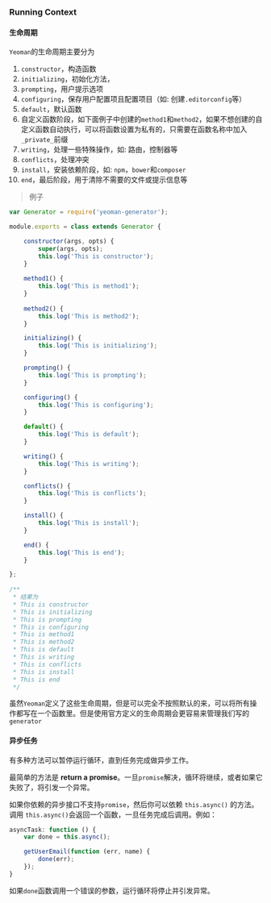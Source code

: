 ### Running Context

#### 生命周期

`Yeoman`的生命周期主要分为

1. `constructor`，构造函数
2. `initializing`，初始化方法，
3. `prompting`，用户提示选项
4. `configuring`，保存用户配置项且配置项目（如: 创建`.editorconfig`等）
5. `default`，默认函数
6. 自定义函数阶段，如下面例子中创建的`method1`和`method2`，如果不想创建的自定义函数自动执行，可以将函数设置为私有的，只需要在函数名称中加入`_private_`前缀
7. `writing`，处理一些特殊操作，如: 路由，控制器等
8. `conflicts`，处理冲突
9. `install`，安装依赖阶段，如: `npm`，`bower`和`composer`
10. `end`，最后阶段，用于清除不需要的文件或提示信息等

> 例子

```javascript
var Generator = require('yeoman-generator');

module.exports = class extends Generator {

    constructor(args, opts) {
        super(args, opts);
        this.log('This is constructor');
    }
  
  	method1() {
      	this.log('This is method1');
  	}
  	
  	method2() {
      	this.log('This is method2');
  	}

    initializing() {
        this.log('This is initializing');
    }

    prompting() {
        this.log('This is prompting');
    }

    configuring() {
        this.log('This is configuring');
    }

    default() {
        this.log('This is default');
    }

    writing() {
        this.log('This is writing');
    }

    conflicts() {
        this.log('This is conflicts');
    }

    install() {
        this.log('This is install');
    }

    end() {
        this.log('This is end');
    }

};
  
/**
 * 结果为
 * This is constructor
 * This is initializing
 * This is prompting
 * This is configuring
 * This is method1
 * This is method2
 * This is default
 * This is writing
 * This is conflicts
 * This is install
 * This is end
 */
```

虽然`Yeoman`定义了这些生命周期，但是可以完全不按照默认的来，可以将所有操作都写在一个函数里。但是使用官方定义的生命周期会更容易来管理我们写的`generator`

#### 异步任务

有多种方法可以暂停运行循环，直到任务完成做异步工作。

最简单的方法是 **return a promise**。一旦`promise`解决，循环将继续，或者如果它失败了，将引发一个异常。

如果你依赖的异步接口不支持`promise`，然后你可以依赖 `this.async()` 的方法。调用 `this.async()`会返回一个函数，一旦任务完成后调用。例如：

```javascript
asyncTask: function () {
	var done = this.async();

  	getUserEmail(function (err, name) {
    	done(err);
  	});
}
```

如果`done`函数调用一个错误的参数，运行循环将停止并引发异常。